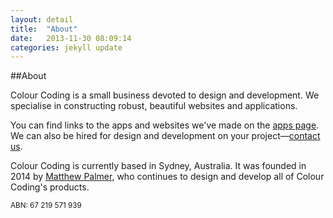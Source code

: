 ```yaml
---
layout: detail
title:  "About"
date:   2013-11-30 08:09:14
categories: jekyll update
---
```


##About

Colour Coding is a small business devoted to design and development. We specialise in constructing robust, beautiful websites and applications.

You can find links to the apps and websites we've made on the <a href="../apps/">apps page</a>. We can also be hired for design and development on your project—<a href="../contact/">contact us</a>.

Colour Coding is currently based in Sydney, Australia. It was founded in 2014 by <a href="http://matthewpalmer.net">Matthew Palmer</a>, who continues to design and develop all of Colour Coding's products.

<footer><small>ABN: 67 219 571 939</small></footer>